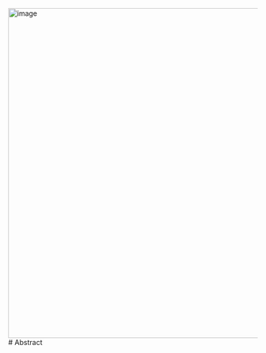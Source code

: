 <img width="667" alt="image" src="https://github.com/Hlufies/Algorithm_Learning/assets/130231524/31cf0d52-cb93-44bd-ba4b-2fe1a9234b04">  
# Abstract
